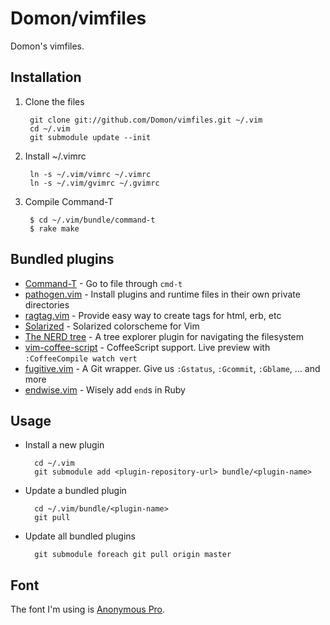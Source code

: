 # Domon/vimfiles

Domon's vimfiles.


## Installation

1. Clone the files

        git clone git://github.com/Domon/vimfiles.git ~/.vim
        cd ~/.vim
        git submodule update --init

2. Install ~/.vimrc

        ln -s ~/.vim/vimrc ~/.vimrc
        ln -s ~/.vim/gvimrc ~/.gvimrc

3. Compile Command-T

        $ cd ~/.vim/bundle/command-t
        $ rake make

## Bundled plugins

* [Command-T](https://github.com/wincent/Command-T) - Go to file through `cmd-t`
* [pathogen.vim](https://github.com/tpope/vim-pathogen) - Install plugins and runtime files in their own private directories
* [ragtag.vim](https://github.com/tpope/vim-ragtag) - Provide easy way to create tags for html, erb, etc
* [Solarized](https://github.com/altercation/vim-colors-solarized) - Solarized colorscheme for Vim
* [The NERD tree](https://github.com/scrooloose/nerdtree) - A tree explorer plugin for navigating the filesystem
* [vim-coffee-script](https://github.com/kchmck/vim-coffee-script) - CoffeeScript support. Live preview with `:CoffeeCompile watch vert`
* [fugitive.vim](https://github.com/tpope/vim-fugitive/) - A Git wrapper. Give us `:Gstatus`, `:Gcommit`, `:Gblame`, ... and more
* [endwise.vim](https://github.com/tpope/vim-endwise) - Wisely add `end`s in Ruby


## Usage

* Install a new plugin

        cd ~/.vim
        git submodule add <plugin-repository-url> bundle/<plugin-name>

* Update a bundled plugin

        cd ~/.vim/bundle/<plugin-name>
        git pull

* Update all bundled plugins

        git submodule foreach git pull origin master

## Font

The font I'm using is [Anonymous Pro](http://www.ms-studio.com/FontSales/anonymouspro.html).

